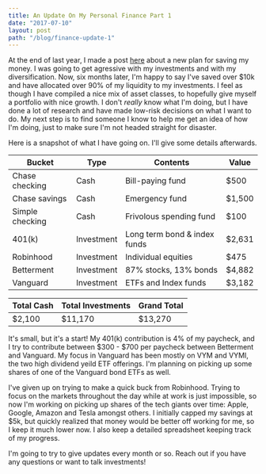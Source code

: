 ```yaml
---
title: An Update On My Personal Finance Part 1
date: "2017-07-10"
layout: post
path: "/blog/finance-update-1"
---
```


At the end of last year, I made a post [here](https://colemanrollins.io/blog/saving/) about a new plan for saving my money. I was going to get agressive with my investments and with my diversification. Now, six months later, I'm happy to say I've saved over $10k and have allocated over 90% of my liquidity to my investments. I feel as though I have compiled a nice mix of asset classes, to hopefully give myself a portfolio with nice growth. I don't _really_ know what I'm doing, but I have done a lot of research and have made low-risk decisions on what I want to do. My next step is to find someone I know to help me get an idea of how I'm doing, just to make sure I'm not headed straight for disaster.

Here is a snapshot of what I have going on. I'll give some details afterwards.

Bucket | Type | Contents| Value
-|-|-|-
Chase checking | Cash | Bill-paying fund | $500
Chase savings | Cash | Emergency fund | $1,500
Simple checking | Cash | Frivolous spending fund | $100
401(k) | Investment | Long term bond & index funds | $2,631
Robinhood | Investment | Individual equities | $475
Betterment | Investment | 87% stocks, 13% bonds | $4,882
Vanguard | Investment | ETFs and Index funds | $3,182

Total Cash | Total Investments | Grand Total
-|-|-
$2,100 | $11,170 | $13,270

It's small, but it's a start! My 401(k) contribution is 4% of my paycheck, and I try to contribute between $300 - $700 per paycheck between Betterment and Vanguard. My focus in Vanguard has been mostly on VYM and VYMI, the two high dividend yeild ETF offerings. I'm planning on picking up some shares of one of the Vanguard bond ETFs as well. 

I've given up on trying to make a quick buck from Robinhood. Trying to focus on the markets throughout the day while at work is just impossible, so now I'm working on picking up shares of the tech giants over time: Apple, Google, Amazon and Tesla amongst others. I initially capped my savings at $5k, but quickly realized that money would be better off working for me, so I keep it much lower now. I also keep a detailed spreadsheet keeping track of my progress.

I'm going to try to give updates every month or so. Reach out if you have any questions or want to talk investments!